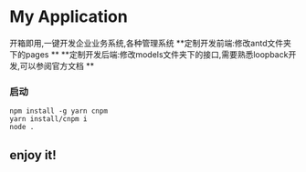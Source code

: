 # My Application

开箱即用,一键开发企业业务系统,各种管理系统
**定制开发前端:修改antd文件夹下的pages **
**定制开发后端:修改models文件夹下的接口,需要熟悉loopback开发,可以参阅官方文档  **

### 启动
```shell
npm install -g yarn cnpm
yarn install/cnpm i
node .
```

## enjoy it!

